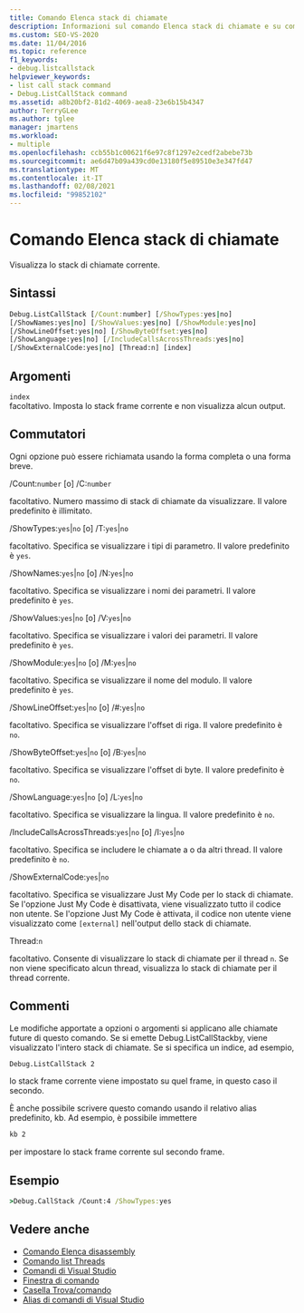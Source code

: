 ```yaml
---
title: Comando Elenca stack di chiamate
description: Informazioni sul comando Elenca stack di chiamate e su come viene visualizzato lo stack di chiamate corrente.
ms.custom: SEO-VS-2020
ms.date: 11/04/2016
ms.topic: reference
f1_keywords:
- debug.listcallstack
helpviewer_keywords:
- list call stack command
- Debug.ListCallStack command
ms.assetid: a8b20bf2-81d2-4069-aea8-23e6b15b4347
author: TerryGLee
ms.author: tglee
manager: jmartens
ms.workload:
- multiple
ms.openlocfilehash: ccb55b1c00621f6e97c8f1297e2cedf2abebe73b
ms.sourcegitcommit: ae6d47b09a439cd0e13180f5e89510e3e347fd47
ms.translationtype: MT
ms.contentlocale: it-IT
ms.lasthandoff: 02/08/2021
ms.locfileid: "99852102"
---
```

# <a name="list-call-stack-command"></a>Comando Elenca stack di chiamate
Visualizza lo stack di chiamate corrente.

## <a name="syntax"></a>Sintassi

```cmd
Debug.ListCallStack [/Count:number] [/ShowTypes:yes|no]
[/ShowNames:yes|no] [/ShowValues:yes|no] [/ShowModule:yes|no]
[/ShowLineOffset:yes|no] [/ShowByteOffset:yes|no]
[/ShowLanguage:yes|no] [/IncludeCallsAcrossThreads:yes|no]
[/ShowExternalCode:yes|no] [Thread:n] [index]
```

## <a name="arguments"></a>Argomenti

`index`\
facoltativo. Imposta lo stack frame corrente e non visualizza alcun output.

## <a name="switches"></a>Commutatori
Ogni opzione può essere richiamata usando la forma completa o una forma breve.

/Count:`number` [o] /C:`number`

facoltativo. Numero massimo di stack di chiamate da visualizzare. Il valore predefinito è illimitato.

/ShowTypes:`yes`&#124;`no` [o] /T:`yes`&#124;`no`

facoltativo. Specifica se visualizzare i tipi di parametro. Il valore predefinito è `yes`.

/ShowNames:`yes`&#124;`no` [o] /N:`yes`&#124;`no`

facoltativo. Specifica se visualizzare i nomi dei parametri. Il valore predefinito è `yes`.

/ShowValues:`yes`&#124;`no` [o] /V:`yes`&#124;`no`

facoltativo. Specifica se visualizzare i valori dei parametri. Il valore predefinito è `yes`.

/ShowModule:`yes`&#124;`no` [o] /M:`yes`&#124;`no`

facoltativo. Specifica se visualizzare il nome del modulo. Il valore predefinito è `yes`.

/ShowLineOffset:`yes`&#124;`no` [o] /#:`yes`&#124;`no`

facoltativo. Specifica se visualizzare l'offset di riga. Il valore predefinito è `no`.

/ShowByteOffset:`yes`&#124;`no` [o] /B:`yes`&#124;`no`

facoltativo. Specifica se visualizzare l'offset di byte. Il valore predefinito è `no`.

/ShowLanguage:`yes`&#124;`no` [o] /L:`yes`&#124;`no`

facoltativo. Specifica se visualizzare la lingua. Il valore predefinito è `no`.

/IncludeCallsAcrossThreads:`yes`&#124;`no` [o] /I:`yes`&#124;`no`

facoltativo. Specifica se includere le chiamate a o da altri thread. Il valore predefinito è `no`.

/ShowExternalCode:`yes`&#124;`no`

facoltativo. Specifica se visualizzare Just My Code per lo stack di chiamate. Se l'opzione Just My Code è disattivata, viene visualizzato tutto il codice non utente. Se l'opzione Just My Code è attivata, il codice non utente viene visualizzato come `[external]` nell'output dello stack di chiamate.

Thread:`n`

facoltativo. Consente di visualizzare lo stack di chiamate per il thread `n`. Se non viene specificato alcun thread, visualizza lo stack di chiamate per il thread corrente.

## <a name="remarks"></a>Commenti
Le modifiche apportate a opzioni o argomenti si applicano alle chiamate future di questo comando. Se si emette Debug.ListCallStackby, viene visualizzato l'intero stack di chiamate. Se si specifica un indice, ad esempio,

```cmd
Debug.ListCallStack 2
```

lo stack frame corrente viene impostato su quel frame, in questo caso il secondo.

È anche possibile scrivere questo comando usando il relativo alias predefinito, kb. Ad esempio, è possibile immettere

```cmd
kb 2
```

per impostare lo stack frame corrente sul secondo frame.

## <a name="example"></a>Esempio

```cmd
>Debug.CallStack /Count:4 /ShowTypes:yes
```

## <a name="see-also"></a>Vedere anche

- [Comando Elenca disassembly](../../ide/reference/list-disassembly-command.md)
- [Comando list Threads](../../ide/reference/list-threads-command.md)
- [Comandi di Visual Studio](../../ide/reference/visual-studio-commands.md)
- [Finestra di comando](../../ide/reference/command-window.md)
- [Casella Trova/comando](../../ide/find-command-box.md)
- [Alias di comandi di Visual Studio](../../ide/reference/visual-studio-command-aliases.md)